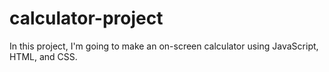 # calculator-project
In this project, I'm going to make an on-screen calculator using JavaScript, HTML, and CSS.
